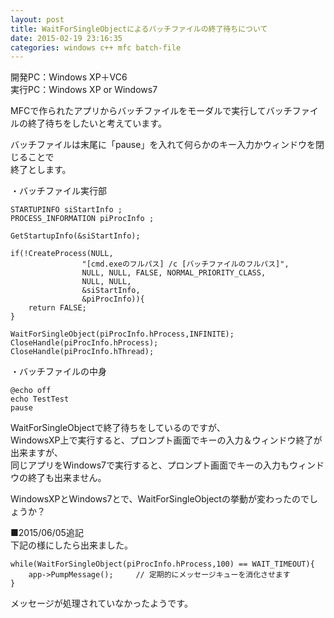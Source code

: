 ```yaml
---
layout: post
title: WaitForSingleObjectによるバッチファイルの終了待ちについて
date: 2015-02-19 23:16:35
categories: windows c++ mfc batch-file
---
```

<!-- {% raw %} -->
<p>開発PC：Windows XP＋VC6<br>
実行PC：Windows XP or Windows7</p>

<p>MFCで作られたアプリからバッチファイルをモーダルで実行してバッチファイルの終了待ちをしたいと考えています。</p>

<p>バッチファイルは末尾に「pause」を入れて何らかのキー入力かウィンドウを閉じることで<br>
終了とします。</p>

<p>・バッチファイル実行部</p>

<pre><code>STARTUPINFO siStartInfo ;
PROCESS_INFORMATION piProcInfo ;

GetStartupInfo(&amp;siStartInfo);

if(!CreateProcess(NULL,
                "[cmd.exeのフルパス] /c [バッチファイルのフルパス]",
                NULL, NULL, FALSE, NORMAL_PRIORITY_CLASS,           
                NULL, NULL,
                &amp;siStartInfo,
                &amp;piProcInfo)){
    return FALSE;
}

WaitForSingleObject(piProcInfo.hProcess,INFINITE);
CloseHandle(piProcInfo.hProcess);
CloseHandle(piProcInfo.hThread);
</code></pre>

<p>・バッチファイルの中身</p>

<pre><code>@echo off
echo TestTest
pause
</code></pre>

<p>WaitForSingleObjectで終了待ちをしているのですが、<br>
WindowsXP上で実行すると、プロンプト画面でキーの入力＆ウィンドウ終了が出来ますが、<br>
同じアプリをWindows7で実行すると、プロンプト画面でキーの入力もウィンドウの終了も出来ません。</p>

<p>WindowsXPとWindows7とで、WaitForSingleObjectの挙動が変わったのでしょうか？</p>

<p>■2015/06/05追記<br>
下記の様にしたら出来ました。</p>

<pre><code>while(WaitForSingleObject(piProcInfo.hProcess,100) == WAIT_TIMEOUT){
    app-&gt;PumpMessage();     // 定期的にメッセージキューを消化させます
}
</code></pre>

<p>メッセージが処理されていなかったようです。</p>
<!-- {% endraw %} -->
